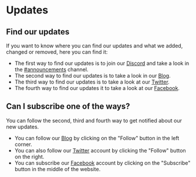 # Updates

## Find our updates

If you want to know where you can find our updates and what we added, changed or removed, here you can find it:

* The first way to find our updates is to join our [Discord](https://discordapp.com/invite/c7DUz35) and take a look in the [\#announcements](https://discord.gg/KUQrwyu) channel.
* The second way to find our updates is to take a look in our [Blog](https://medium.com/lenoxbot).
* The third way to find our updates is to take a look at our [Twitter](https://twitter.com/lenoxbot).
* The fourth way to find our updates it to take a look at our [Facebook](https://www.facebook.com/lenoxbotdiscord).

## Can I subscribe one of the ways?

You can follow the second, third and fourth way to get notified about our new updates.

* You can follow our [Blog](https://medium.com/lenoxbot) by clicking on the "Follow" button in the left corner.
* You can also follow our [Twitter](https://twitter.com/lenoxbot) account by clicking the "Follow" button on the right.
* You can subscribe our [Facebook](https://www.facebook.com/lenoxbotdiscord) account by clicking on the "Subscribe" button in the middle of the website.

